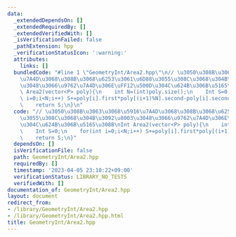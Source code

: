 ```yaml
---
data:
  _extendedDependsOn: []
  _extendedRequiredBy: []
  _extendedVerifiedWith: []
  _isVerificationFailed: false
  _pathExtension: hpp
  _verificationStatusIcon: ':warning:'
  attributes:
    links: []
  bundledCode: "#line 1 \"GeometryInt/Area2.hpp\"\n// \u3050\u308B\u3063\u3068\u5916\
    \u7A4D\u3068\u308B\u3068\u6253\u3061\u6D88\u3055\u308C\u3068\u304B\u3092\u8003\
    \u3048\u3066\u9762\u7A4D\u306E\uFF12\u500D\u304C\u624B\u306B\u5165\u308B\nInt\
    \ Area2(vector<P> poly){\n    int N=(int)poly.size();\n    Int S=0;\n    for(int\
    \ i=0;i<N;i++) S+=poly[i].first*poly[(i+1)%N].second-poly[i].second*poly[(i+1)%N].first;\n\
    \    return S;\n}\n"
  code: "// \u3050\u308B\u3063\u3068\u5916\u7A4D\u3068\u308B\u3068\u6253\u3061\u6D88\
    \u3055\u308C\u3068\u304B\u3092\u8003\u3048\u3066\u9762\u7A4D\u306E\uFF12\u500D\
    \u304C\u624B\u306B\u5165\u308B\nInt Area2(vector<P> poly){\n    int N=(int)poly.size();\n\
    \    Int S=0;\n    for(int i=0;i<N;i++) S+=poly[i].first*poly[(i+1)%N].second-poly[i].second*poly[(i+1)%N].first;\n\
    \    return S;\n}"
  dependsOn: []
  isVerificationFile: false
  path: GeometryInt/Area2.hpp
  requiredBy: []
  timestamp: '2023-04-05 23:10:22+09:00'
  verificationStatus: LIBRARY_NO_TESTS
  verifiedWith: []
documentation_of: GeometryInt/Area2.hpp
layout: document
redirect_from:
- /library/GeometryInt/Area2.hpp
- /library/GeometryInt/Area2.hpp.html
title: GeometryInt/Area2.hpp
---
```

